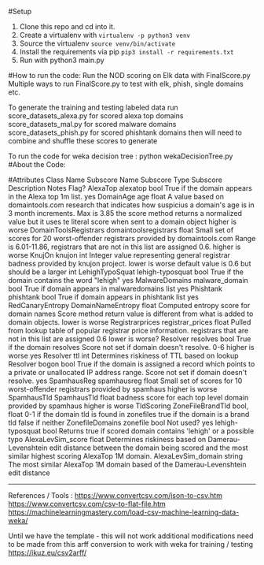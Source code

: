 #Setup
1. Clone this repo and cd into it. 
2. Create a virtualenv with `virtualenv -p python3 venv`
3. Source the virtualenv `source venv/bin/activate`
4. Install the requirements via pip `pip3 install -r requirements.txt`
5. Run with python3 main.py

#How to run the code:
Run the NOD scoring on Elk data with FinalScore.py
Multiple ways to run FinalScore.py to test with elk, phish, single domains etc.


To generate the training and testing labeled data run 
score_datasets_alexa.py for scored alexa top domains
score_datasets_mal.py for scored malware domains 
score_datasets_phish.py for scored phishtank domains 
then will need to combine and shuffle these scores to generate 

To run the code for weka decision tree : python wekaDecisionTree.py 
#About the Code:

#Attributes
Class Name            Subscore Name         Subscore Type Subscore Description                                                                                                                                     Notes                                                                                                                               Flag?
AlexaTop              alexatop              bool          True if the domain appears in the Alexa top 1m list.                                                                                                                                                                                                                                         yes
DomainAge             age                   float         A value based on domaintools.com research that indicates how suspicius a domain's age is in 3 month increments.                                          Max is 3.85  the score method returns a normalized value but it uses te literal score when sent to a domain object  higher is worse
DomainToolsRegistrars domaintoolsregistrars float         Small set of scores for 20 worst-offender registrars provided by domaintools.com                                                                         Range is 6.01-11.86, registrars that are not in this list are assigned 0.6.  higher is worse
KnujOn                knujon                int           Integer value representing general registrar badness provided by knujon project.                                                                         lower is worse  default value is 0.6 but should be a larger int
LehighTypoSquat       lehigh-typosquat      bool          True if the domain contains the word "lehigh"                                                                                                                                                                                                                                                yes
MalwareDomains        malware_domain        bool          True if domain appears in malwaredomains list                                                                                                                                                                                                                                                yes
Phishtank             phishtank             bool          True if domain appears in phishtank list                                                                                                                                                                                                                                                     yes
RedCanaryEntropy      DomainNameEntropy     float         Computed entropy score for domain names                                                                                                                  Score method return value is different from what is added to domain objects.   lower is worse
Registrarprices       registrar_prices      float         Pulled from lookup table of popular registrar price information.                                                                                         registrars that are not in this list are assigned 0.6 lower is worse?
Resolver              resolves              bool          True if the domain resolves                                                                                                                              Score not set if domain doesn't resolve.  0-6  higher is worse                                                                      yes
Resolver              ttl                   int           Determines riskiness of TTL based on lookup
Resolver              bogon                 bool          True if the domain is assigned a record which points to a private or unallocated IP address range.                                                       Score not set if domain doesn't resolve.                                                                                            yes
SpamhausReg           spamhausreg           float         Small set of scores for 10 worst-offender registrars provided by spamhaus                                                                                higher is worse
SpamhausTld           SpamhausTld           float         badness score for each top level domain provided by spamhaus                                                                                             higher is worse
TldScoring            ZoneFileBrandTld      bool, float   0-1 if the domain tld is found in zonefiles true if the domain is a brand tld false if neither
ZonefileDomains       zonefile              bool                                                                                                                                                                   Not used?                                                                                                                           yes
                      lehigh-typosquat      bool          Returns true if scored domain contains 'lehigh' or a possible typo
                      AlexaLevSim_score     float         Determines riskiness based on Damerau-Levenshtein edit distance between the domain being scored and the most similar highest scoring AlexaTop 1M domain.
                      AlexaLevSim_domain    string        The most similar AlexaTop 1M domain based of the Damerau-Levenshtein edit distance
****


References / Tools : 
https://www.convertcsv.com/json-to-csv.htm
https://www.convertcsv.com/csv-to-flat-file.htm
https://machinelearningmastery.com/load-csv-machine-learning-data-weka/ 

Until we have the template - this will not work additional
modifications need to be made from this arff conversion to 
work with weka for training / testing 
https://ikuz.eu/csv2arff/